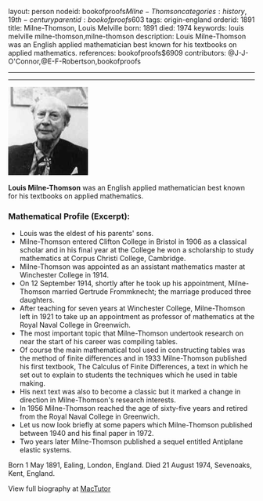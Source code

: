 layout: person
nodeid: bookofproofs$Milne-Thomson
categories: history,19th-century
parentid: bookofproofs$603
tags: origin-england
orderid: 1891
title: Milne-Thomson, Louis Melville
born: 1891
died: 1974
keywords: louis melville milne-thomson,milne-thomson
description: Louis Milne-Thomson was an English applied mathematician best known for his textbooks on applied mathematics.
references: bookofproofs$6909
contributors: @J-J-O'Connor,@E-F-Robertson,bookofproofs

---



---

![Milne-Thomson.jpg](https://github.com/bookofproofs/bookofproofs.github.io/blob/main/_sources/_assets/images/portraits/Milne-Thomson.jpg?raw=true)

**Louis Milne-Thomson** was an English applied mathematician best known for his textbooks on applied mathematics.

### Mathematical Profile (Excerpt):
* Louis was the eldest of his parents' sons.
* Milne-Thomson entered Clifton College in Bristol in 1906 as a classical scholar and in his final year at the College he won a scholarship to study mathematics at Corpus Christi College, Cambridge.
* Milne-Thomson was appointed as an assistant mathematics master at Winchester College in 1914.
* On 12 September 1914, shortly after he took up his appointment, Milne-Thomson married Gertrude Frommknecht; the marriage produced three daughters.
* After teaching for seven years at Winchester College, Milne-Thomson left in 1921 to take up an appointment as professor of mathematics at the Royal Naval College in Greenwich.
* The most important topic that Milne-Thomson undertook research on near the start of his career was compiling tables.
* Of course the main mathematical tool used in constructing tables was the method of finite differences and in 1933 Milne-Thomson published his first textbook, The Calculus of Finite Differences, a text in which he set out to explain to students the techniques which he used in table making.
* His next text was also to become a classic but it marked a change in direction in Milne-Thomson's research interests.
* In 1956 Milne-Thomson reached the age of sixty-five years and retired from the Royal Naval College in Greenwich.
* Let us now look briefly at some papers which Milne-Thomson published between 1940 and his final paper in 1972.
* Two years later Milne-Thomson published a sequel entitled Antiplane elastic systems.

Born 1 May 1891, Ealing, London, England. Died 21 August 1974, Sevenoaks, Kent, England.

View full biography at [MacTutor](https://mathshistory.st-andrews.ac.uk/Biographies/Milne-Thomson/)
